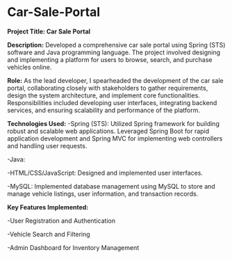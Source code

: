 # Car-Sale-Portal
**Project Title: Car Sale Portal**

**Description:**
Developed a comprehensive car sale portal using Spring (STS) software and Java programming language. The project involved designing and implementing a platform for users to browse, search, and purchase vehicles online.

**Role:**
As the lead developer, I spearheaded the development of the car sale portal, collaborating closely with stakeholders to gather requirements, design the system architecture, and implement core functionalities. Responsibilities included developing user interfaces, integrating backend services, and ensuring scalability and performance of the platform.

**Technologies Used:**
-Spring (STS): Utilized Spring framework for building robust and scalable web applications. Leveraged Spring Boot for rapid application development and Spring MVC for implementing web controllers and handling user requests.

-Java: 

-HTML/CSS/JavaScript: Designed and implemented user interfaces.

-MySQL: Implemented database management using MySQL to store and manage vehicle listings, user information, and transaction records.

**Key Features Implemented:**

-User Registration and Authentication

-Vehicle Search and Filtering

-Admin Dashboard for Inventory Management
